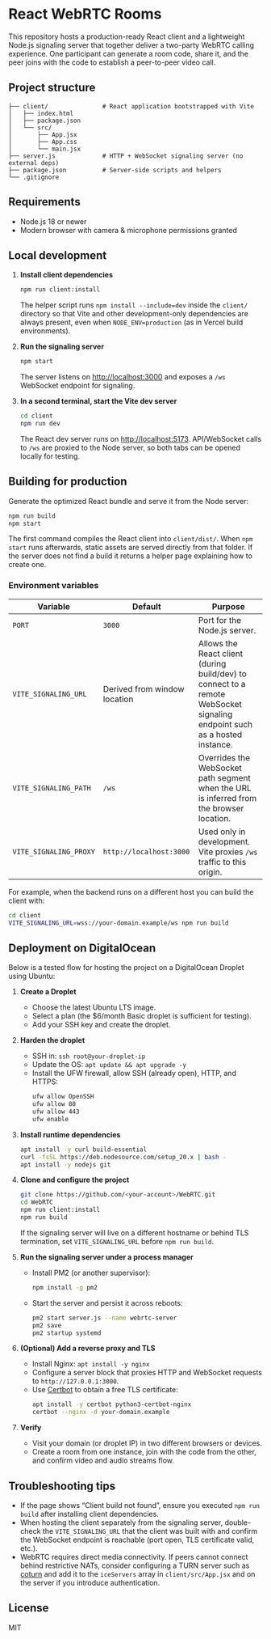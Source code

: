 # React WebRTC Rooms

This repository hosts a production-ready React client and a lightweight Node.js signaling server that together deliver a two-party WebRTC calling experience. One participant can generate a room code, share it, and the peer joins with the code to establish a peer-to-peer video call.

## Project structure

```
├── client/               # React application bootstrapped with Vite
│   ├── index.html
│   ├── package.json
│   └── src/
│       ├── App.jsx
│       ├── App.css
│       └── main.jsx
├── server.js             # HTTP + WebSocket signaling server (no external deps)
├── package.json          # Server-side scripts and helpers
└── .gitignore
```

## Requirements

- Node.js 18 or newer
- Modern browser with camera & microphone permissions granted

## Local development

1. **Install client dependencies**

   ```bash
   npm run client:install
   ```

   The helper script runs `npm install --include=dev` inside the `client/` directory so that Vite and other development-only
   dependencies are always present, even when `NODE_ENV=production` (as in Vercel build environments).

2. **Run the signaling server**

   ```bash
   npm start
   ```

   The server listens on [http://localhost:3000](http://localhost:3000) and exposes a `/ws` WebSocket endpoint for signaling.

3. **In a second terminal, start the Vite dev server**

   ```bash
   cd client
   npm run dev
   ```

   The React dev server runs on [http://localhost:5173](http://localhost:5173). API/WebSocket calls to `/ws` are proxied to the Node server, so both tabs can be opened locally for testing.

## Building for production

Generate the optimized React bundle and serve it from the Node server:

```bash
npm run build
npm start
```

The first command compiles the React client into `client/dist/`. When `npm start` runs afterwards, static assets are served directly from that folder. If the server does not find a build it returns a helper page explaining how to create one.

### Environment variables

| Variable | Default | Purpose |
| --- | --- | --- |
| `PORT` | `3000` | Port for the Node.js server. |
| `VITE_SIGNALING_URL` | Derived from window location | Allows the React client (during build/dev) to connect to a remote WebSocket signaling endpoint such as a hosted instance. |
| `VITE_SIGNALING_PATH` | `/ws` | Overrides the WebSocket path segment when the URL is inferred from the browser location. |
| `VITE_SIGNALING_PROXY` | `http://localhost:3000` | Used only in development. Vite proxies `/ws` traffic to this origin. |

For example, when the backend runs on a different host you can build the client with:

```bash
cd client
VITE_SIGNALING_URL=wss://your-domain.example/ws npm run build
```

## Deployment on DigitalOcean

Below is a tested flow for hosting the project on a DigitalOcean Droplet using Ubuntu:

1. **Create a Droplet**
   - Choose the latest Ubuntu LTS image.
   - Select a plan (the $6/month Basic droplet is sufficient for testing).
   - Add your SSH key and create the droplet.

2. **Harden the droplet**
   - SSH in: `ssh root@your-droplet-ip`
   - Update the OS: `apt update && apt upgrade -y`
   - Install the UFW firewall, allow SSH (already open), HTTP, and HTTPS:
     ```bash
     ufw allow OpenSSH
     ufw allow 80
     ufw allow 443
     ufw enable
     ```

3. **Install runtime dependencies**
   ```bash
   apt install -y curl build-essential
   curl -fsSL https://deb.nodesource.com/setup_20.x | bash -
   apt install -y nodejs git
   ```

4. **Clone and configure the project**
   ```bash
   git clone https://github.com/<your-account>/WebRTC.git
   cd WebRTC
   npm run client:install
   npm run build
   ```
   If the signaling server will live on a different hostname or behind TLS termination, set `VITE_SIGNALING_URL` before `npm run build`.

5. **Run the signaling server under a process manager**
   - Install PM2 (or another supervisor):
     ```bash
     npm install -g pm2
     ```
   - Start the server and persist it across reboots:
     ```bash
     pm2 start server.js --name webrtc-server
     pm2 save
     pm2 startup systemd
     ```

6. **(Optional) Add a reverse proxy and TLS**
   - Install Nginx: `apt install -y nginx`
   - Configure a server block that proxies HTTP and WebSocket requests to `http://127.0.0.1:3000`.
   - Use [Certbot](https://certbot.eff.org/) to obtain a free TLS certificate:
     ```bash
     apt install -y certbot python3-certbot-nginx
     certbot --nginx -d your-domain.example
     ```

7. **Verify**
   - Visit your domain (or droplet IP) in two different browsers or devices.
   - Create a room from one instance, join with the code from the other, and confirm video and audio streams flow.

## Troubleshooting tips

- If the page shows “Client build not found”, ensure you executed `npm run build` after installing client dependencies.
- When hosting the client separately from the signaling server, double-check the `VITE_SIGNALING_URL` that the client was built with and confirm the WebSocket endpoint is reachable (port open, TLS certificate valid, etc.).
- WebRTC requires direct media connectivity. If peers cannot connect behind restrictive NATs, consider configuring a TURN server such as [coturn](https://github.com/coturn/coturn) and add it to the `iceServers` array in `client/src/App.jsx` and on the server if you introduce authentication.

## License

MIT